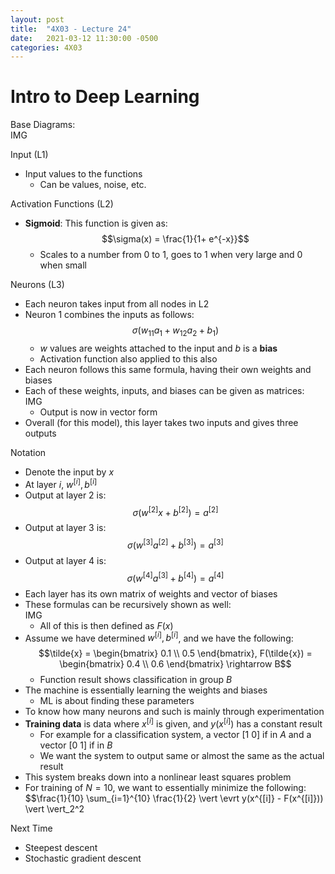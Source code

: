 ```yaml
---
layout: post
title:  "4X03 - Lecture 24"
date:   2021-03-12 11:30:00 -0500
categories: 4X03
---
```


Intro to Deep Learning
===

Base Diagrams:  
    IMG

Input (L1)
- Input values to the functions
    - Can be values, noise, etc.

Activation Functions (L2)
- **Sigmoid**: This function is given as:  
    $$\sigma(x) = \frac{1}{1+ e^{-x}}$$
    - Scales to a number from 0 to 1, goes to 1 when very large and 0 when small

Neurons (L3)
- Each neuron takes input from all nodes in L2
- Neuron 1 combines the inputs as follows:
    $$\sigma(w_{11} a_1 + w_{12} a_2 + b_1)$$
    - *w* values are weights attached to the input and *b* is a **bias**
    - Activation function also applied to this also
- Each neuron follows this same formula, having their own weights and biases
- Each of these weights, inputs, and biases can be given as matrices:  
    IMG
    - Output is now in vector form
- Overall (for this model), this layer takes two inputs and gives three outputs 

Notation
- Denote the input by *x*
- At layer *i*, $w^{[i]}, b^{[i]}$
- Output at layer 2 is:  
    $$\sigma(w^{[2]}x + b^{[2]}) = a^{[2]}$$
- Output at layer 3 is:  
    $$\sigma(w^{[3]}a^{[2]} + b^{[3]}) = a^{[3]}$$
- Output at layer 4 is:  
    $$\sigma(w^{[4]} a^{[3]} + b^{[4]}) = a^{[4]}$$
- Each layer has its own matrix of weights and vector of biases
- These formulas can be recursively shown as well:  
    IMG
    - All of this is then defined as $F(x)$
- Assume we have determined $w^{[i]}, b^{[i]}$, and we have the following:  
    $$\tilde{x} = \begin{bmatrix} 0.1 \\ 0.5 \end{bmatrix}, F(\tilde{x}) = \begin{bmatrix} 0.4 \\ 0.6 \end{bmatrix} \rightarrow B$$
    - Function result shows classification in group *B*
- The machine is essentially learning the weights and biases
    - ML is about finding these parameters
- To know how many neurons and such is mainly through experimentation
- **Training data** is data where $x^{[i]}$ is given, and $y(x^{[i]})$ has a constant result
    - For example for a classification system, a vector [1 0] if in *A* and a vector [0 1] if in *B*
    - We want the system to output same or almost the same as the actual result
- This system breaks down into a nonlinear least squares problem
- For training of $N=10$, we want to essentially minimize the following:  
    $$\frac{1}{10} \sum_{i=1}^{10} \frac{1}{2} \vert \evrt y(x^{[i]} - F(x^{[i]})) \vert \vert_2^2

Next Time
- Steepest descent
- Stochastic gradient descent